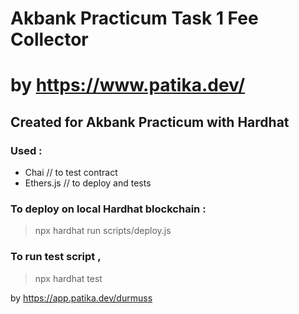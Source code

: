 # Akbank Practicum Task 1 Fee Collector
# by https://www.patika.dev/

## Created for Akbank Practicum with Hardhat

### Used : 
- Chai // to test contract
- Ethers.js // to deploy and tests

### To deploy on local Hardhat blockchain :
> npx hardhat run scripts/deploy.js 

### To run test script , 
> npx hardhat test
    

by https://app.patika.dev/durmuss

